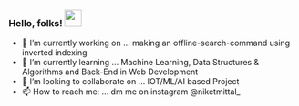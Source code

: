 ### Hello, folks! <img src="https://raw.githubusercontent.com/MartinHeinz/MartinHeinz/master/wave.gif" width="30px">

<!--
**niketmittal/niketmittal** is a ✨ _special_ ✨ repository because its `README.md` (this file) appears on your GitHub profile. -->

- 🔭 I’m currently working on ... making an offline-search-command using inverted indexing
- 🌱 I’m currently learning ... Machine Learning, Data Structures & Algorithms and Back-End in Web Development
- 👯 I’m looking to collaborate on ... IOT/ML/AI based Project
- 📫 How to reach me: ... dm me on instagram @niketmittal_ 

